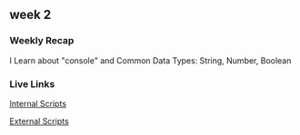 ## week 2

### Weekly Recap
I Learn about "console" and Common Data Types: String, Number, Boolean

### Live Links
[Internal Scripts](https://solaiu.github.io/Github-new-class/2025/week-2/index.html)

[External Scripts](https://solaiu.github.io/Github-new-class/2025/week-2/pumkinpatch.html)

